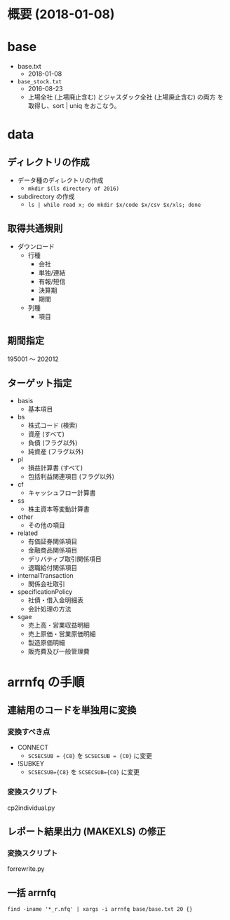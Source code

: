 # 概要 (2018-01-08)

# base

- base.txt
    - 2018-01-08
- `base_stock.txt`
    - 2016-08-23
    - 上場全社 (上場廃止含む) とジャスダック全社 (上場廃止含む) の両方
      を取得し、sort | uniq をおこなう。

# data

## ディレクトリの作成

- データ種のディレクトリの作成
    - `mkdir $(ls directory of 2016)`
- subdirectory の作成
    - `ls | while read x; do mkdir $x/code $x/csv $x/xls; done`

## 取得共通規則

- ダウンロード
    - 行種
        - 会社
        - 単独/連結
        - 有報/短信
        - 決算期
        - 期間
    - 列種
        - 項目

## 期間指定

195001 ～ 202012

## ターゲット指定

- basis
    - 基本項目
- bs
    - 株式コード (検索)
    - 資産 (すべて)
    - 負債 (フラグ以外)
    - 純資産 (フラグ以外)
- pl
    - 損益計算書 (すべて)
    - 包括利益関連項目 (フラグ以外)
- cf
    - キャッシュフロー計算書
- ss
    - 株主資本等変動計算書
- other
    - その他の項目
- related
    - 有価証券関係項目
    - 金融商品関係項目
    - デリバティブ取引関係項目
    - 退職給付関係項目
- internalTransaction
    - 関係会社取引
- specificationPolicy
    - 社債・借入金明細表
    - 会計処理の方法
- sgae
    - 売上高・営業収益明細
    - 売上原価・営業原価明細
    - 製造原価明細
    - 販売費及び一般管理費

# arrnfq の手順

## 連結用のコードを単独用に変換

### 変換すべき点

- CONNECT
    - `SCSECSUB = {C8}` を `SCSECSUB = {C0}` に変更
- !SUBKEY
    - `SCSECSUB={C8}` を `SCSECSUB={C0}` に変更

### 変換スクリプト

cp2individual.py

## レポート結果出力 (MAKEXLS) の修正

### 変換スクリプト

forrewrite.py

## 一括 arrnfq

`find -iname '*_r.nfq' | xargs -i arrnfq base/base.txt 20 {}`
